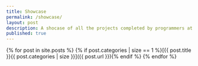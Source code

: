 ```yaml
---
title: Showcase
permalink: /showcase/
layout: post
description: A shocase of all the projects completed by programmers at WCGS.
published: true
---
```


{% for post in site.posts %}
{% if post.categories | size == 1 %}[{{ post.title }}{{ post.categories | size }}]({{ post.url }}){% endif %}
{% endfor %}
